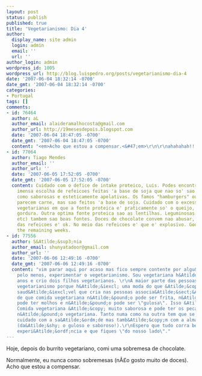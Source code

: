 ```yaml
---
layout: post
status: publish
published: true
title: 'Vegetarianismo: Dia 4'
author:
  display_name: site admin
  login: admin
  email: ''
  url: ''
author_login: admin
wordpress_id: 1005
wordpress_url: http://blog.luispedro.org/posts/vegetarianismo-dia-4
date: '2007-06-04 18:32:14 -0700'
date_gmt: '2007-06-04 18:32:14 -0700'
categories:
- Portugal
tags: []
comments:
- id: 76464
  author: aL
  author_email: alaideramalhocosta@gmail.com
  author_url: http://19mesesdepois.blogspot.com
  date: '2007-06-04 18:47:05 -0700'
  date_gmt: '2007-06-04 18:47:05 -0700'
  content: "<em>Acho que estou a compensar.<&#47;em>\r\n\r\nahahahah!!!"
- id: 77064
  author: Tiago Mendes
  author_email: ''
  author_url: ''
  date: '2007-06-05 17:52:05 -0700'
  date_gmt: '2007-06-05 17:52:05 -0700'
  content: Cuidado com o defice de intake proteico, Luis. Podes encontrar, de certeza,
    imensa escolha de refeicoes feitas 'a base de soja que nao so' sao nutritivas,
    como saborosas e esteticamente apelativas. Os famos "hamburgers" ou "bifes" que
    parecem carne, mas sao feitos 'a base de soja. Cuidado com o excesso de refeicoes
    vegetarianas em que a fonte proteica e' praticamente so' o queijo, que tem muita
    gordura. Outra optima fonte proteica sao as lentilhas. Leguminosas (feijao, grao,
    etc) tambem sao boas fontes. Doces de chocolate convem nao abusar, mas no final
    das refeicoes e' ok. No meio das refeicoes e' que e' explosivo. Good luck for
    the remaining weeks.
- id: 77556
  author: S&Atilde;&sup3;nia
  author_email: shunyatadoor@gmail.com
  author_url: ''
  date: '2007-06-06 12:49:16 -0700'
  date_gmt: '2007-06-06 12:49:16 -0700'
  content: "vim parar aqui por acaso mas fico sempre contente por algu&Atilde;&copy;m,
    pelo menos, experimentar o vegetarianismo. Sou vegetariana h&Atilde;&iexcl; 15
    anos e crio dois filhos vegetarianos. \r\nA maior parte das pessoas desiste do
    vegetarianismo porque h&Atilde;&iexcl; uma moda do que &Atilde;&copy; excessivamente
    saud&Atilde;&iexcl;vel que cria nas pessoas associa&Atilde;&sect;&Atilde;&micro;es
    de que comida vegetariana n&Atilde;&pound;o pode ser frita, n&Atilde;&pound;o
    pode ter molhos e n&Atilde;&pound;o pode ser \"gulosa\". Isso &Atilde;&copy; falso.
    Comida vegetariana &Atilde;&copy; muito saborosa e pode ter os pecados da comida
    n&Atilde;&pound;o vegetariana. Tanto numa como na outra tem que se dosear e ter
    cuidado com a sa&Atilde;&ordm;de mas tamb&Atilde;&copy;m com a alma e os sentidos
    (da&Atilde;&shy; o guloso e saboroso!).\r\nEspero que tudo corra bem nesta tua
    experi&Atilde;&ordf;ncia e que fiques \"do nosso lado\"."
---
```

<p>Hoje, depois do burrito vegetariano, comi uma sobremesa de chocolate.
<p>Normalmente, eu nunca como sobremesas (n&Atilde;&pound;o gosto muito de doces). Acho que estou a compensar.</p>
